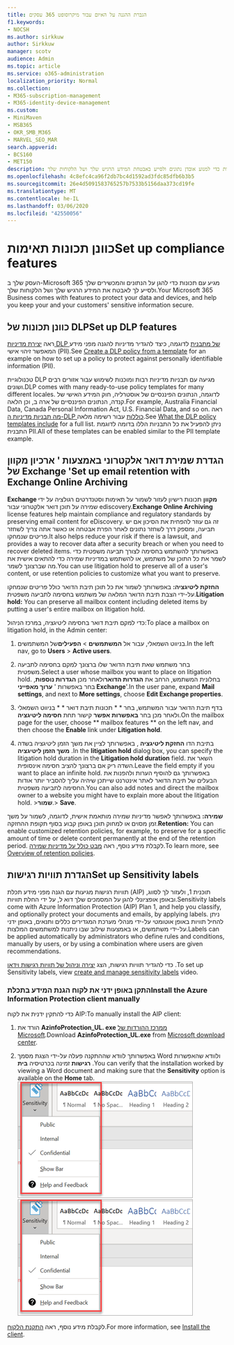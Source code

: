 ```yaml
---
title: הגברת ההגנה על האיום עבור מיקרוסופט 365 עסקים
f1.keywords:
- NOCSH
ms.author: sirkkuw
author: Sirkkuw
manager: scotv
audience: Admin
ms.topic: article
ms.service: o365-administration
localization_priority: Normal
ms.collection:
- M365-subscription-management
- M365-identity-device-management
ms.custom:
- MiniMaven
- MSB365
- OKR_SMB_M365
- MARVEL_SEO_MAR
search.appverid:
- BCS160
- MET150
description: כוונן תכונות תאימות כדי למנוע אובדן נתונים ולסייע באבטחת המידע הרגיש שלך ושל הלקוחות שלך.
ms.openlocfilehash: 4c8efc4ca96f2db7bc4d1592ad3fdc85dfb6b3b5
ms.sourcegitcommit: 26e4d5091583765257b7533b5156daa373cd19fe
ms.translationtype: MT
ms.contentlocale: he-IL
ms.lasthandoff: 03/06/2020
ms.locfileid: "42550056"
---
```

# <a name="set-up-compliance-features"></a><span data-ttu-id="5d6cc-103">כוונן תכונות תאימות</span><span class="sxs-lookup"><span data-stu-id="5d6cc-103">Set up compliance features</span></span>

<span data-ttu-id="5d6cc-104">העסק שלך ב-Microsoft 365 מגיע עם תכונות כדי להגן על הנתונים והמכשירים שלך ולסייע לך לאבטח את המידע הרגיש שלך ושל הלקוחות שלך.</span><span class="sxs-lookup"><span data-stu-id="5d6cc-104">Your Microsoft 365 Business comes with features to protect your data and devices, and help you keep your and your customers' sensitive information secure.</span></span>

## <a name="set-up-dlp-features"></a><span data-ttu-id="5d6cc-105">כוונן תכונות של DLP</span><span class="sxs-lookup"><span data-stu-id="5d6cc-105">Set up DLP features</span></span>

<span data-ttu-id="5d6cc-106">ראה [יצירת מדיניות DLP של מתבנית](https://support.office.com/article/59414438-99f5-488b-975c-5023f2254369) לדוגמה, כיצד להגדיר מדיניות להגנה מפני מידע המאפשר זיהוי אישי (PII).</span><span class="sxs-lookup"><span data-stu-id="5d6cc-106">See [Create a DLP policy from a template](https://support.office.com/article/59414438-99f5-488b-975c-5023f2254369) for an example on how to set up a policy to protect against personally identifiable information (PII).</span></span> 
  
<span data-ttu-id="5d6cc-107">טכנולוגיית DLP מגיעה עם תבניות מדיניות רבות ומוכנות לשימוש עבור אזורים רבים ושונים.</span><span class="sxs-lookup"><span data-stu-id="5d6cc-107">DLP comes with many ready-to-use policy templates for many different locales.</span></span> <span data-ttu-id="5d6cc-108">לדוגמה, הנתונים הפיננסיים של אוסטרליה, חוק המידע האישי של קנדה, הנתונים הפיננסיים של ארה ב, וכן הלאה.</span><span class="sxs-lookup"><span data-stu-id="5d6cc-108">For example, Australia Financial Data, Canada Personal Information Act, U.S. Financial Data, and so on.</span></span> <span data-ttu-id="5d6cc-109">ראה [מה תבניות מדיניות ה-DLP כוללות](https://support.office.com/article/c2e588d3-8f4f-4937-a286-8c399f28953a) עבור רשימה מלאה.</span><span class="sxs-lookup"><span data-stu-id="5d6cc-109">See [What the DLP policy templates include](https://support.office.com/article/c2e588d3-8f4f-4937-a286-8c399f28953a) for a full list.</span></span> <span data-ttu-id="5d6cc-110">ניתן להפעיל את כל התבניות הללו בדומה לדוגמת התבנית PII.</span><span class="sxs-lookup"><span data-stu-id="5d6cc-110">All of these templates can be enabled similar to the PII template example.</span></span> 
  
## <a name="set-up-email-retention-with-exchange-online-archiving"></a><span data-ttu-id="5d6cc-111">הגדרת שמירת דואר אלקטרוני באמצעות ' ארכיון מקוון של Exchange '</span><span class="sxs-lookup"><span data-stu-id="5d6cc-111">Set up email retention with Exchange Online Archiving</span></span>

 <span data-ttu-id="5d6cc-112">**Exchange מקוון** תכונות רישיון לעזור לשמור על תאימות וסטנדרטים רגולציה על ידי שמירה על תוכן דואר אלקטרוני עבור ediscovery.</span><span class="sxs-lookup"><span data-stu-id="5d6cc-112">**Exchange Online Archiving** license features help maintain compliance and regulatory standards by preserving email content for eDiscovery.</span></span> <span data-ttu-id="5d6cc-113">זה גם עוזר להפחית את הסיכון אם יש תביעה, ומספק דרך לשחזר נתונים לאחר הפרת אבטחה או כאשר אתה צריך לשחזר פריטים שנמחקו.</span><span class="sxs-lookup"><span data-stu-id="5d6cc-113">It also helps reduce your risk if there is a lawsuit, and provides a way to recover data after a security breach or when you need to recover deleted items.</span></span> <span data-ttu-id="5d6cc-114">באפשרותך להשתמש בחסימה לצורך תביעה משפטית כדי לשמר את כל התוכן של משתמש, או להשתמש במדיניות שמירה כדי להתאים אישית את מה שברצונך לשמר.</span><span class="sxs-lookup"><span data-stu-id="5d6cc-114">You can use litigation hold to preserve all of a user's content, or use retention policies to customize what you want to preserve.</span></span>
  
<span data-ttu-id="5d6cc-115">**החזקת ליטיגציה:** באפשרותך לשמור את כל תוכן תיבת הדואר כולל פריטים שנמחקו על-ידי הצבת תיבת הדואר המלאה של משתמש בחסימה לתביעה משפטית.</span><span class="sxs-lookup"><span data-stu-id="5d6cc-115">**Litigation hold:** You can preserve all mailbox content including deleted items by putting a user's entire mailbox on litigation hold.</span></span> 
    
<span data-ttu-id="5d6cc-116">כדי למקם תיבת דואר בחסימה ליטיגציה, במרכז הניהול:</span><span class="sxs-lookup"><span data-stu-id="5d6cc-116">To place a mailbox on litigation hold, in the Admin center:</span></span>
    
1. <span data-ttu-id="5d6cc-117">בניווט השמאלי, עבור אל **המשתמשים** \> **הפעילים**של המשתמשים.</span><span class="sxs-lookup"><span data-stu-id="5d6cc-117">In the left nav, go to **Users** \> **Active users**.</span></span>
    
2. <span data-ttu-id="5d6cc-118">בחר משתמש שאת תיבת הדואר שלו ברצונך למקם בחסימה לתביעה משפטית.</span><span class="sxs-lookup"><span data-stu-id="5d6cc-118">Select a user whose mailbox you want to place on litigation hold.</span></span> <span data-ttu-id="5d6cc-119">בחלונית המשתמש, הרחב את **הגדרות הדואר**ולאחר מכן **הגדרות נוספות**, בחר באפשרות ' **ערוך מאפייני Exchange**'.</span><span class="sxs-lookup"><span data-stu-id="5d6cc-119">In the user pane, expand **Mail settings**, and next to **More settings**, choose **Edit Exchange properties**.</span></span>
    
3. <span data-ttu-id="5d6cc-120">בדף תיבת הדואר עבור המשתמש, בחר \* \* תכונות תיבת דואר \* \* בניווט השמאלי ולאחר מכן בחר **באפשרות אפשר** קישור תחת **חסימה ליטיגציה**.</span><span class="sxs-lookup"><span data-stu-id="5d6cc-120">On the mailbox page for the user, choose \*\* mailbox features \*\* on the left nav, and then choose the **Enable** link under **Litigation hold**.</span></span>
    
4. <span data-ttu-id="5d6cc-121">בתיבת הדו **החזקת ליטיגציה** , באפשרותך לציין את משך הזמן ליטיגציה בשדה **משך הזמן ליטיגציה** .</span><span class="sxs-lookup"><span data-stu-id="5d6cc-121">In the **litigation hold** dialog box, you can specify the litigation hold duration in the **Litigation hold duration** field.</span></span> <span data-ttu-id="5d6cc-122">השאר את השדה ריק אם ברצונך להציב חסימה אינסופית.</span><span class="sxs-lookup"><span data-stu-id="5d6cc-122">Leave the field empty if you want to place an infinite hold.</span></span> <span data-ttu-id="5d6cc-123">באפשרותך גם להוסיף הערות ולהפנות את הבעלים של תיבת הדואר לאתר אינטרנט שייתכן שיהיה עליך להסביר יותר אודות החסימה לתביעה משפטית.</span><span class="sxs-lookup"><span data-stu-id="5d6cc-123">You can also add notes and direct the mailbox owner to a website you might have to explain more about the litigation hold.</span></span> <span data-ttu-id="5d6cc-124">\>**שמור**.</span><span class="sxs-lookup"><span data-stu-id="5d6cc-124">\> **Save**.</span></span>
    
<span data-ttu-id="5d6cc-125">**שמירה:** באפשרותך לאפשר מדיניות שמירה מותאמת אישית, לדוגמה, לשמור על משך זמן מסוים או למחוק תוכן באופן קבוע בסוף תקופת ההחזקה.</span><span class="sxs-lookup"><span data-stu-id="5d6cc-125">**Retention:** You can enable customized retention policies, for example, to preserve for a specific amount of time or delete content permanently at the end of the retention period.</span></span> <span data-ttu-id="5d6cc-126">לקבלת מידע נוסף, ראה [מבט כולל על מדיניות שמירה](https://support.office.com/article/5e377752-700d-4870-9b6d-12bfc12d2423).</span><span class="sxs-lookup"><span data-stu-id="5d6cc-126">To learn more, see [Overview of retention policies](https://support.office.com/article/5e377752-700d-4870-9b6d-12bfc12d2423).</span></span>

## <a name="set-up-sensitivity-labels"></a><span data-ttu-id="5d6cc-127">הגדרת תוויות רגישות</span><span class="sxs-lookup"><span data-stu-id="5d6cc-127">Set up Sensitivity labels</span></span>

<span data-ttu-id="5d6cc-128">תוויות רגישות מגיעות עם הגנה מפני מידע תכלת (AIP) תוכנית 1, ולעזור לך לסווג, ובאופן אופציונלי להגן על המסמכים שלך דוא ל, על ידי החלת תוויות.</span><span class="sxs-lookup"><span data-stu-id="5d6cc-128">Sensitivity labels come with Azure Information Protection (AIP) Plan 1, and help you classify, and optionally protect your documents and emails, by applying labels.</span></span> <span data-ttu-id="5d6cc-129">ניתן להחיל תוויות באופן אוטומטי על-ידי מנהלי מערכת המגדירים כללים ותנאים, באופן ידני על-ידי משתמשים, או באמצעות שילוב שבו ניתנות למשתמשים המלצות.</span><span class="sxs-lookup"><span data-stu-id="5d6cc-129">Labels can be applied automatically by administrators who define rules and conditions, manually by users, or by using a combination where users are given recommendations.</span></span>

<span data-ttu-id="5d6cc-130">כדי להגדיר תוויות רגישות, הצג [יצירה וניהול של תוויות רגישות וידאו](https://support.office.com/article/2fb96b54-7dd2-4f0c-ac8d-170790d4b8b9) .</span><span class="sxs-lookup"><span data-stu-id="5d6cc-130">To set up Sensitivity labels, view [create and manage sensitivity labels](https://support.office.com/article/2fb96b54-7dd2-4f0c-ac8d-170790d4b8b9) video.</span></span>



### <a name="install-the-azure-information-protection-client-manually"></a><span data-ttu-id="5d6cc-131">התקן באופן ידני את לקוח הגנת המידע בתכלת</span><span class="sxs-lookup"><span data-stu-id="5d6cc-131">Install the Azure Information Protection client manually</span></span>

<span data-ttu-id="5d6cc-132">כדי להתקין ידנית את לקוח AIP:</span><span class="sxs-lookup"><span data-stu-id="5d6cc-132">To manually install the AIP client:</span></span>

1. <span data-ttu-id="5d6cc-133">הורד את **AzinfoProtection_UL. exe** [ממרכז ההורדות של Microsoft](https://www.microsoft.com/download/details.aspx?id=53018).</span><span class="sxs-lookup"><span data-stu-id="5d6cc-133">Download **AzinfoProtection_UL.exe** from [Microsoft download center](https://www.microsoft.com/download/details.aspx?id=53018).</span></span>
 
2. <span data-ttu-id="5d6cc-134">באפשרותך לוודא שההתקנה פעלה על-ידי הצגת מסמך Word ולוודא שהאפשרות **רגישות** זמינה בכרטיסיה **בית** .</span><span class="sxs-lookup"><span data-stu-id="5d6cc-134">You can verify that the installation worked by viewing a Word document and making sure that the **Sensitivity** option is available on the **Home** tab.</span></span>
<br/><span data-ttu-id="5d6cc-135">![הכרטיסייה ' הגנה ' נפתחת במסמך Word.](../media/word-sensitivity.png)</span><span class="sxs-lookup"><span data-stu-id="5d6cc-135">![Protection tab drop-down in a Word document.](../media/word-sensitivity.png)</span></span>

<span data-ttu-id="5d6cc-136">לקבלת מידע נוסף, ראה [התקנת הלקוח](https://docs.microsoft.com/azure/information-protection/infoprotect-tutorial-step3).</span><span class="sxs-lookup"><span data-stu-id="5d6cc-136">For more information, see [Install the client](https://docs.microsoft.com/azure/information-protection/infoprotect-tutorial-step3).</span></span>
